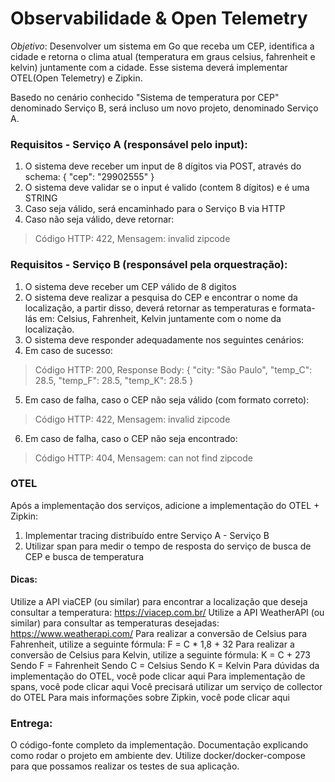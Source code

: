# Observabilidade & Open Telemetry
*Objetivo*: Desenvolver um sistema em Go que receba um CEP, identifica a cidade e retorna o clima atual (temperatura em graus celsius, fahrenheit e kelvin) juntamente com a cidade. Esse sistema deverá implementar OTEL(Open Telemetry) e Zipkin.

Basedo no cenário conhecido "Sistema de temperatura por CEP" denominado Serviço B, será incluso um novo projeto, denominado Serviço A.


### Requisitos - Serviço A (responsável pelo input):

1. O sistema deve receber um input de 8 dígitos via POST, através do schema:  { "cep": "29902555" }
2. O sistema deve validar se o input é valido (contem 8 dígitos) e é uma STRING
3. Caso seja válido, será encaminhado para o Serviço B via HTTP
4. Caso não seja válido, deve retornar:
> Código HTTP: 422, Mensagem: invalid zipcode

### Requisitos - Serviço B (responsável pela orquestração):

1. O sistema deve receber um CEP válido de 8 digitos
2. O sistema deve realizar a pesquisa do CEP e encontrar o nome da localização, a partir disso, deverá retornar as temperaturas e formata-lás em: Celsius, Fahrenheit, Kelvin juntamente com o nome da localização.
3. O sistema deve responder adequadamente nos seguintes cenários:
4. Em caso de sucesso:
> Código HTTP: 200, Response Body: { "city: "São Paulo", "temp_C": 28.5, "temp_F": 28.5, "temp_K": 28.5 }
5. Em caso de falha, caso o CEP não seja válido (com formato correto):
> Código HTTP: 422, Mensagem: invalid zipcode
6. ​​​Em caso de falha, caso o CEP não seja encontrado:
> Código HTTP: 404, Mensagem: can not find zipcode


### OTEL 
Após a implementação dos serviços, adicione a implementação do OTEL + Zipkin:

1. Implementar tracing distribuído entre Serviço A - Serviço B
2. Utilizar span para medir o tempo de resposta do serviço de busca de CEP e busca de temperatura

#### Dicas:

Utilize a API viaCEP (ou similar) para encontrar a localização que deseja consultar a temperatura: https://viacep.com.br/
Utilize a API WeatherAPI (ou similar) para consultar as temperaturas desejadas: https://www.weatherapi.com/
Para realizar a conversão de Celsius para Fahrenheit, utilize a seguinte fórmula: F = C * 1,8 + 32
Para realizar a conversão de Celsius para Kelvin, utilize a seguinte fórmula: K = C + 273
Sendo F = Fahrenheit
Sendo C = Celsius
Sendo K = Kelvin
Para dúvidas da implementação do OTEL, você pode clicar aqui
Para implementação de spans, você pode clicar aqui
Você precisará utilizar um serviço de collector do OTEL
Para mais informações sobre Zipkin, você pode clicar aqui


### Entrega:
O código-fonte completo da implementação.
Documentação explicando como rodar o projeto em ambiente dev.
Utilize docker/docker-compose para que possamos realizar os testes de sua aplicação.
